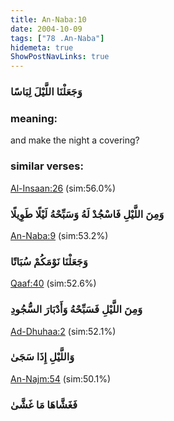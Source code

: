 ```yaml
---
title: An-Naba:10
date: 2004-10-09
tags: ["78 .An-Naba"]
hidemeta: true 
ShowPostNavLinks: true 
---
```

### وَجَعَلْنَا اللَّيْلَ لِبَاسًا
### meaning: 
and make the night a covering?
### similar verses: 

[Al-Insaan:26](/76/26) (sim:56.0%)

### وَمِنَ اللَّيْلِ فَاسْجُدْ لَهُ وَسَبِّحْهُ لَيْلًا طَوِيلًا

[An-Naba:9](/78/9) (sim:53.2%)

### وَجَعَلْنَا نَوْمَكُمْ سُبَاتًا

[Qaaf:40](/50/40) (sim:52.6%)

### وَمِنَ اللَّيْلِ فَسَبِّحْهُ وَأَدْبَارَ السُّجُودِ

[Ad-Dhuhaa:2](/93/2) (sim:52.1%)

### وَاللَّيْلِ إِذَا سَجَىٰ

[An-Najm:54](/53/54) (sim:50.1%)

### فَغَشَّاهَا مَا غَشَّىٰ
